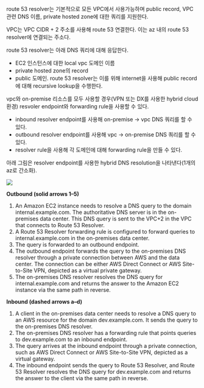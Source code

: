 route 53 resolver는 기본적으로 모든 VPC에서 사용가능하며 public record, VPC 관련 DNS 이름, private hosted zone에 대한 쿼리를 지원한다.

VPC는 VPC CIDR + 2 주소를 사용해 route 53 연결한다. 이는 az 내의 route 53 resolver에 연결되는 주소다.

route 53 resolver는 아래 DNS 쿼리에 대해 응답한다.
- EC2 인스턴스에 대한 local vpc 도메인 이름
- private hosted zone의 record
- public 도메인. route 53 resolver는 이를 위해 internet을 사용해 public record에 대해 recursive lookup을 수행한다.

vpc와 on-premise 리소스를 모두 사용할 경우(VPN 또는 DX를 사용한 hybrid cloud 환경) resvoler endpoint와 forwarding rule을 사용할 수 있다.
- inbound resolver endpoint를 사용해 on-premise -> vpc DNS 쿼리를 할 수 있다.
- outbound resolver endpoint를 사용해 vpc -> on-premise DNS 쿼리를 할 수 있다.
- resolver rule을 사용해 각 도메인에 대해 forwarding rule을 만들 수 있다.

아래 그림은 resolver endpoint를 사용한 hybrid DNS resolution을 나타낸다(1개의 az로 간소화).

![](https://docs.aws.amazon.com/images/Route53/latest/DeveloperGuide/images/Resolver-routing.png)

**Outbound (solid arrows 1–5)**
1. An Amazon EC2 instance needs to resolve a DNS query to the domain internal.example.com. The authoritative DNS server is in the on-premises data center. This DNS query is sent to the VPC+2 in the VPC that connects to Route 53 Resolver.
2. A Route 53 Resolver forwarding rule is configured to forward queries to internal.example.com in the on-premises data center.
3. The query is forwarded to an outbound endpoint.
4. The outbound endpoint forwards the query to the on-premises DNS resolver through a private connection between AWS and the data center. The connection can be either AWS Direct Connect or AWS Site-to-Site VPN, depicted as a virtual private gateway.
5. The on-premises DNS resolver resolves the DNS query for internal.example.com and returns the answer to the Amazon EC2 instance via the same path in reverse.

**Inbound (dashed arrows a–d)**
1. A client in the on-premises data center needs to resolve a DNS query to an AWS resource for the domain dev.example.com. It sends the query to the on-premises DNS resolver.
2. The on-premises DNS resolver has a forwarding rule that points queries to dev.example.com to an inbound endpoint.
3. The query arrives at the inbound endpoint through a private connection, such as AWS Direct Connect or AWS Site-to-Site VPN, depicted as a virtual gateway.
4. The inbound endpoint sends the query to Route 53 Resolver, and Route 53 Resolver resolves the DNS query for dev.example.com and returns the answer to the client via the same path in reverse.